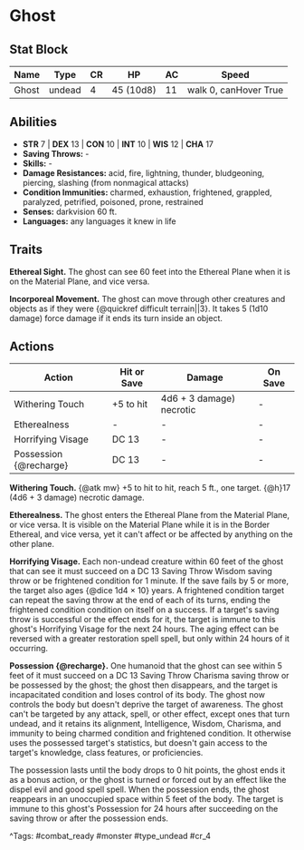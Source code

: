 # Ghost

## Stat Block

| Name | Type | CR | HP | AC | Speed |
|------|------|----|----|----|-------|
| Ghost | undead | 4 | 45 (10d8) | 11 | walk 0, canHover True |

## Abilities

- **STR** 7 | **DEX** 13 | **CON** 10 | **INT** 10 | **WIS** 12 | **CHA** 17
- **Saving Throws:** -  
- **Skills:** -  
- **Damage Resistances:** acid, fire, lightning, thunder, bludgeoning, piercing, slashing (from nonmagical attacks)  
- **Condition Immunities:** charmed, exhaustion, frightened, grappled, paralyzed, petrified, poisoned, prone, restrained  
- **Senses:** darkvision 60 ft.  
- **Languages:** any languages it knew in life

## Traits

**Ethereal Sight.** The ghost can see 60 feet into the Ethereal Plane when it is on the Material Plane, and vice versa.

**Incorporeal Movement.** The ghost can move through other creatures and objects as if they were {@quickref difficult terrain||3}. It takes 5 (1d10 damage) force damage if it ends its turn inside an object.


## Actions

| Action | Hit or Save | Damage | On Save |
|--------|--------------|--------|----------|
| Withering Touch | +5 to hit | 4d6 + 3 damage) necrotic | - |
| Etherealness | - | - | - |
| Horrifying Visage | DC 13 | - | - |
| Possession {@recharge} | DC 13 | - | - |

**Withering Touch.** {@atk mw} +5 to hit to hit, reach 5 ft., one target. {@h}17 (4d6 + 3 damage) necrotic damage.

**Etherealness.** The ghost enters the Ethereal Plane from the Material Plane, or vice versa. It is visible on the Material Plane while it is in the Border Ethereal, and vice versa, yet it can't affect or be affected by anything on the other plane.

**Horrifying Visage.** Each non-undead creature within 60 feet of the ghost that can see it must succeed on a DC 13 Saving Throw Wisdom saving throw or be frightened condition for 1 minute. If the save fails by 5 or more, the target also ages {@dice 1d4 × 10} years. A frightened condition target can repeat the saving throw at the end of each of its turns, ending the frightened condition condition on itself on a success. If a target's saving throw is successful or the effect ends for it, the target is immune to this ghost's Horrifying Visage for the next 24 hours. The aging effect can be reversed with a  greater restoration spell spell, but only within 24 hours of it occurring.

**Possession {@recharge}.** One humanoid that the ghost can see within 5 feet of it must succeed on a DC 13 Saving Throw Charisma saving throw or be possessed by the ghost; the ghost then disappears, and the target is incapacitated condition and loses control of its body. The ghost now controls the body but doesn't deprive the target of awareness. The ghost can't be targeted by any attack, spell, or other effect, except ones that turn undead, and it retains its alignment, Intelligence, Wisdom, Charisma, and immunity to being charmed condition and frightened condition. It otherwise uses the possessed target's statistics, but doesn't gain access to the target's knowledge, class features, or proficiencies.

The possession lasts until the body drops to 0 hit points, the ghost ends it as a bonus action, or the ghost is turned or forced out by an effect like the dispel evil and good spell spell. When the possession ends, the ghost reappears in an unoccupied space within 5 feet of the body. The target is immune to this ghost's Possession for 24 hours after succeeding on the saving throw or after the possession ends.


^Tags: #combat_ready #monster #type_undead #cr_4